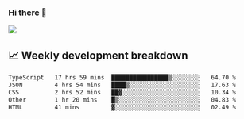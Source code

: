 ### Hi there 👋
<img align="center" src="https://github-readme-stats.vercel.app/api?username=Tumao727&show_icons=true&hide_title=true&theme=dracula" />


## 📈 Weekly development breakdown
<!--START_SECTION:waka-->

```txt
TypeScript   17 hrs 59 mins  ████████████████▒░░░░░░░░   64.70 %
JSON         4 hrs 54 mins   ████▒░░░░░░░░░░░░░░░░░░░░   17.63 %
CSS          2 hrs 52 mins   ██▓░░░░░░░░░░░░░░░░░░░░░░   10.34 %
Other        1 hr 20 mins    █▒░░░░░░░░░░░░░░░░░░░░░░░   04.83 %
HTML         41 mins         ▓░░░░░░░░░░░░░░░░░░░░░░░░   02.49 %
```

<!--END_SECTION:waka-->
